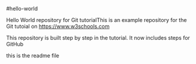 #hello-world

Hello World repository for Git tutorialThis is an example repository for the Git tutoial on https://www.w3schools.com

This repository is built step by step in the tutorial.
It now includes steps for GitHub

this is the readme file
